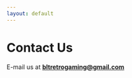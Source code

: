 ```yaml
---
layout: default
---
```

# Contact Us

 E-mail us at <b><a href="mailto: bltretrogaming@gmail.com"> bltretrogaming@gmail.com</a></b>
